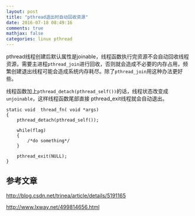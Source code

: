 ```yaml
---
layout: post
title: "pthread退出时自动回收资源"
date: 2016-07-18 08:49:16
comments: true
mathjax: false
categories: linux pthread
---
```


pthread线程创建后默认属性是joinable，线程函数执行完资源不会自动回收线程资源，需要主进程`pthread_join`进行回收，否则就会造成不必要的内存占用，频繁创建退出线程可能会造成系统内存耗尽。除了`pthread_join`用这种办法更好些。

<!--more-->

线程函数加上`pthread_detach(pthread_self())`的话，线程状态改变成`unjoinable`，这样线程函数尾部直接 pthread_exit线程就会自动退出。

```
static void  thread_fn( void *args)
{
	pthread_detach(pthread_self());

	while(flag)
	{
		/*do something*/
	}

	pthread_exit(NULL);
}
```

## 参考文章

<http://blog.csdn.net/trinea/article/details/5191165>

<http://www.lxway.net/499814656.html>

